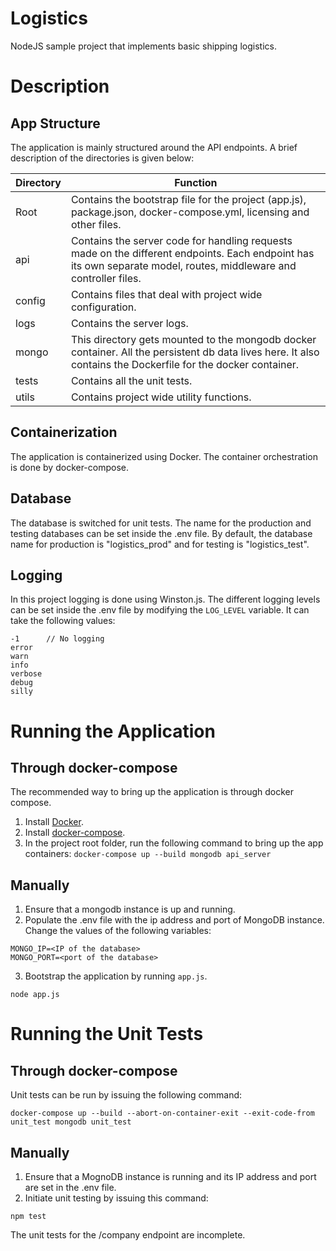# Logistics
NodeJS sample project that implements basic shipping logistics.

# Description

## App Structure
The application is mainly structured around the API endpoints. A brief description of the directories is given below:

 | Directory | Function                                                                                                                                                           |
|-----------|--------------------------------------------------------------------------------------------------------------------------------------------------------------------|
| Root      | Contains the bootstrap file for the project (app.js),  package.json, docker-compose.yml, licensing and other files.                                                                    |
| api       | Contains the server code for handling requests made on the different endpoints. Each endpoint has its own separate model, routes, middleware and controller files. |
| config    | Contains files that deal with project wide configuration.                                                                                                          |
| logs      | Contains the server logs.                                                                                                                                          |
| mongo     | This directory gets mounted to the mongodb docker container. All the persistent db data lives here. It also contains the Dockerfile for the docker container.      |
| tests     | Contains all the unit tests.                                                                                                                                       |
| utils     | Contains project wide utility functions.                                                                                                                           |

## Containerization
The application is containerized using Docker. The container orchestration is done by docker-compose.

## Database
The database is switched for unit tests. The name for the production and testing databases can be set inside the .env file. By default, the database name for production is "logistics_prod" and for testing is "logistics_test".

## Logging
In this project logging is done using Winston.js. The different logging levels can be set inside the .env file by modifying the `LOG_LEVEL` variable. It can take the following values:
```
-1      // No logging
error
warn
info
verbose
debug
silly
```

# Running the Application

## Through docker-compose
The recommended way to bring up the application is through docker compose.

1. Install [Docker](https://docs.docker.com/install/).
2. Install [docker-compose](https://docs.docker.com/compose/install/).
3. In the project root folder, run the following command to bring up the app containers:
`
docker-compose up --build mongodb api_server
`
## Manually
1. Ensure that a mongodb instance is up and running.
2. Populate the .env file with the ip address and port of MongoDB instance. Change the values of the following variables:
```
MONGO_IP=<IP of the database>
MONGO_PORT=<port of the database>
```
3. Bootstrap the application by running `app.js`.
```
node app.js
```


# Running the Unit Tests

## Through docker-compose
Unit tests can be run by issuing the following command:


```
docker-compose up --build --abort-on-container-exit --exit-code-from unit_test mongodb unit_test
```

## Manually
1. Ensure that a MognoDB instance is running and its IP address and port are set in the .env file.
2. Initiate unit testing by issuing this command:
```
npm test
```


The unit tests for the /company endpoint are incomplete.